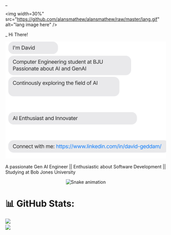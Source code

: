 _<p align="left"><img width=30%" src="https://github.com/alansmathew/alansmathew/raw/master/lang.gif" alt="lang image here" /></p>
_
Hi There!

![David's Profile Card](chat.svg)

A passionate Gen AI Engineer || Enthusiastic about Software Development || Studying at Bob Jones University

<div align="center">
  <img src="https://profile-readme-generator.com/assets/snake.svg" alt="Snake animation" />
</div>

# 📊 GitHub Stats:
![](https://github-readme-stats.vercel.app/api?username=dave21-py&theme=react&hide_border=false&include_all_commits=true&count_private=false)<br/>
![](https://nirzak-streak-stats.vercel.app/?user=dave21-py&theme=react&hide_border=false)<br/>
